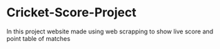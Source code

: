 # Cricket-Score-Project
In this project website made using web scrapping to show live score and point table of matches
